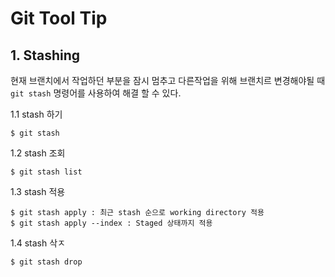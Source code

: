 # Git Tool Tip

## 1. Stashing
현재 브랜치에서 작업하던 부분을 잠시 멈추고 다른작업을 위해 브랜치르 변경해야될 때 `git stash` 명령어를 사용하여 해결 할 수 있다.

1.1 stash 하기
```
$ git stash
```

1.2 stash 조회
```
$ git stash list
```

1.3 stash 적용
```
$ git stash apply : 최근 stash 순으로 working directory 적용
$ git stash apply --index : Staged 상태까지 적용
```

1.4 stash 삭ㅈ
```
$ git stash drop
```
